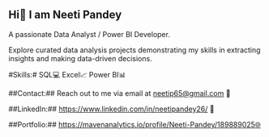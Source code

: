 ## Hi👋 I am Neeti Pandey

A passionate Data Analyst / Power BI Developer.

Explore curated data analysis projects demonstrating my skills in extracting insights and making data-driven decisions.

#Skills:#  SQL💻 Excel📈 Power BI📊

##Contact:##  Reach out to me via email at neetip65@gmail.com 📧

##LinkedIn:## https://www.linkedin.com/in/neetipandey26/ 🔗

##Portfolio:## https://mavenanalytics.io/profile/Neeti-Pandey/189889025🌐
